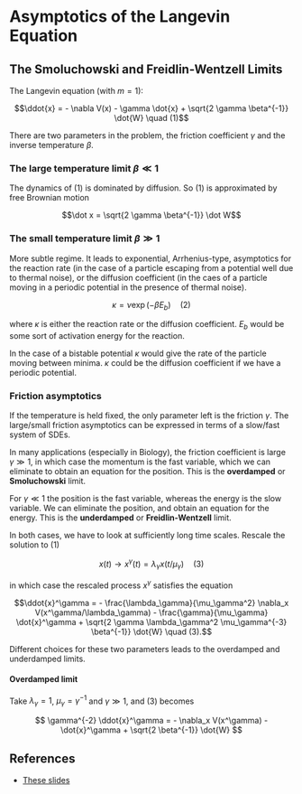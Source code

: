 
# Asymptotics of the Langevin Equation

## The Smoluchowski and Freidlin-Wentzell Limits

The Langevin equation (with $m=1$):

$$\ddot{x} = - \nabla V(x) - \gamma \dot{x} + \sqrt{2 \gamma \beta^{-1}} \dot{W} \quad (1)$$

There are two parameters in the problem, the friction coefficient $\gamma$ and the inverse temperature $\beta$.

### The large temperature limit $\beta \ll 1$

The dynamics of (1) is dominated by diffusion. So (1) is approximated by free Brownian motion

$$\dot x = \sqrt{2 \gamma \beta^{-1}} \dot W$$

### The small temperature limit $\beta \gg 1$

More subtle regime. It leads to exponential, Arrhenius-type, asymptotics for the reaction rate (in the case of a particle escaping from a potential well due to thermal noise), or the diffusion coefficient (in the caes of a particle moving in a periodic potential in the presence of thermal noise).

$$\kappa = \nu \exp ( - \beta E_b ) \quad (2)$$

where $\kappa$ is either the reaction rate or the diffusion coefficient. $E_b$ would be some sort of activation energy for the reaction.

In the case of a bistable potential $\kappa$ would give the rate of the particle moving between minima. $\kappa$ could be the diffusion coefficient if we have a periodic potential.

### Friction asymptotics

If the temperature is held fixed, the only parameter left is the friction $\gamma$. The large/small friction asymptotics can be expressed in terms of a slow/fast system of SDEs.

In many applications (especially in Biology), the friction coefficient is large $\gamma \gg 1$, in which case the momentum is the fast variable, which we can eliminate to obtain an equation for the position. This is the **overdamped** or **Smoluchowski** limit.

For $\gamma \ll 1$ the position is the fast variable, whereas the energy is the slow variable. We can eliminate the position, and obtain an equation for the energy. This is the **underdamped** or **Freidlin-Wentzell** limit.

In both cases, we have to look at sufficiently long time scales. Rescale the solution to (1)

$$x(t) \to x^\gamma(t) =  \lambda_\gamma x (t / \mu_\gamma) \quad (3)$$

in which case the rescaled process $x^\gamma$ satisfies the equation

$$\ddot{x}^\gamma = - \frac{\lambda_\gamma}{\mu_\gamma^2} \nabla_x V(x^\gamma/\lambda_\gamma) - \frac{\gamma}{\mu_\gamma} \dot{x}^\gamma + \sqrt{2 \gamma \lambda_\gamma^2 \mu_\gamma^{-3} \beta^{-1}} \dot{W} \quad (3).$$

Different choices for these two parameters leads to the overdamped and underdamped limits.

#### Overdamped limit

Take $\lambda_\gamma =1$, $\mu_\gamma = \gamma^{-1}$ and $\gamma \gg 1$, and (3) becomes

$$ \gamma^{-2} \ddot{x}^\gamma = - \nabla_x V(x^\gamma) - \dot{x}^\gamma + \sqrt{2 \beta^{-1}} \dot{W} $$



## References

- [These slides](http://wwwf.imperial.ac.uk/~pavl/lec_freid_wentz_smooluch.pdf)
<!--stackedit_data:
eyJoaXN0b3J5IjpbMjExNjUzMjM4OCwtNjQyOTA3NzYsLTU2Nz
E5NDI3Miw1OTI0MjE3MDEsMTY1Nzk4MTE5MV19
-->